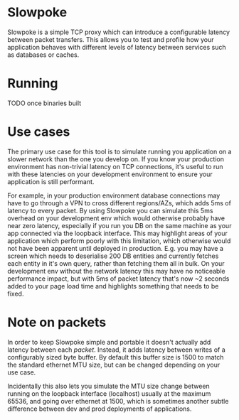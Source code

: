# Slowpoke
Slowpoke is a simple TCP proxy which can introduce a configurable latency between packet transfers.
This allows you to test and profile how your application behaves with different levels of latency between services such as databases or caches.

# Running
TODO once binaries built

# Use cases
The primary use case for this tool is to simulate running you application on a slower network than the one you develop on. If you know your production environment has non-trivial latency on TCP connections, it's useful to run with these latencies on your development environment to ensure your application is still performant.

For example, in your production environment database connections may have to go through a VPN to cross different regions/AZs, which adds 5ms of latency to every packet.
By using Slowpoke you can simulate this 5ms overhead on your development env which would otherwise probably have near zero latency, especially if you run you DB on the same machine as your app connected via the loopback interface.
This may highlight areas of your application which perform poorly with this limitation, which otherwise would not have been apparent until deployed in production. 
E.g. you may have a screen which needs to deserialise 200 DB entities and currently fetches each entity in it's own query, rather than fetching them all in bulk. On your development env without the network latency this may have no noticeable performance impact, but with 5ms of packet latency that's now ~2 seconds added to your page load time and highlights something that needs to be fixed.


# Note on packets
In order to keep Slowpoke simple and portable it doesn't actually add latency between each _packet_. Instead, it adds latency between writes of a configurably sized byte buffer. By default this buffer size is 1500 to match the standard ethernet MTU size, but can be changed depending on your use case.

Incidentally this also lets you simulate the MTU size change between running on the loopback interface (localhost) usually at the maximum 65536, and going over ethernet at 1500, which is sometimes another subtle difference between dev and prod deployments of applications.

